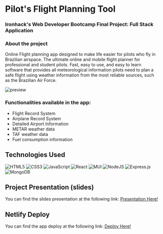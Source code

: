 # Pilot's Flight Planning Tool

### Ironhack's Web Developer Bootcamp Final Project: Full Stack Application

### **About the project**

Online Flight planning app designed to make life easier for pilots who fly in Brazilian airspace. The ultimate online and mobile flight planner for professional and student pilots. Fast, easy to use, and easy to learn software that provides all meteorological information pilots need to plan a safe flight using weather information from the most reliable sources, such as the Brazilian Air Force.

![preview](https://user-images.githubusercontent.com/57021336/186766893-9ec349f4-6c38-4d93-ba58-0470a6a80e90.gif)

### Functionalities available in the app:

- Flight Record System
- Airplane Record System
- Detailed Airport Information
- METAR weather data
- TAF weather data
- Fuel consumption information

## Technologies Used

![HTML5](https://img.shields.io/badge/html5-%23E34F26.svg?style=for-the-badge&logo=html5&logoColor=white) ![CSS3](https://img.shields.io/badge/css3-%231572B6.svg?style=for-the-badge&logo=css3&logoColor=white) ![JavaScript](https://img.shields.io/badge/javascript-%23323330.svg?style=for-the-badge&logo=javascript&logoColor=%23F7DF1E) ![React](https://img.shields.io/badge/react-%2320232a.svg?style=for-the-badge&logo=react&logoColor=%2361DAFB) ![MUI](https://img.shields.io/badge/MUI-%230081CB.svg?style=for-the-badge&logo=mui&logoColor=white) ![NodeJS](https://img.shields.io/badge/node.js-6DA55F?style=for-the-badge&logo=node.js&logoColor=white) ![Express.js](https://img.shields.io/badge/express.js-%23404d59.svg?style=for-the-badge&logo=express&logoColor=%2361DAFB) ![MongoDB](https://img.shields.io/badge/MongoDB-%234ea94b.svg?style=for-the-badge&logo=mongodb&logoColor=white)

## Project Presentation (slides)

You can find the slides presentation at the following link: [Presentation Here!](https://docs.google.com/presentation/d/1y8rJ5ucWptz_FTRhwT4kFvTzR0olDeToyR4EQjZavMQ/edit?usp=sharing)

## Netlify Deploy

You can find the app deploy at the following link: [Deploy Here!](https://flight-planning-tool.netlify.app/)
